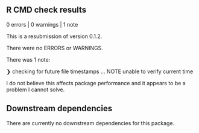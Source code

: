 ## R CMD check results

0 errors | 0 warnings | 1 note

This is a resubmission of version 0.1.2.

There were no ERRORS or WARNINGS.

There was 1 note:

❯ checking for future file timestamps ... NOTE
  unable to verify current time
  
I do not believe this affects package performance and it appears to be a problem I cannot solve.


## Downstream dependencies

There are currently no downstream dependencies for this package.
